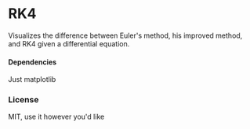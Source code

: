 # RK4
Visualizes the difference between Euler's method, his improved method, and RK4 given a differential equation.

#### Dependencies
Just matplotlib

### License
MIT, use it however you'd like
